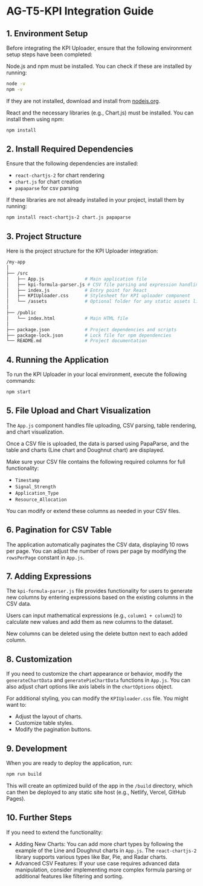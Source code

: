 # AG-T5-KPI Integration Guide

## 1. Environment Setup
Before integrating the KPI Uploader, ensure that the following environment setup steps have been completed:

Node.js and npm must be installed. You can check if these are installed by running:

```bash
node -v
npm -v
```
If they are not installed, download and install from [nodejs.org](https://nodejs.org/).

React and the necessary libraries (e.g., Chart.js) must be installed. You can install them using npm:

```bash
npm install
```

## 2. Install Required Dependencies
Ensure that the following dependencies are installed:

- `react-chartjs-2` for chart rendering
- `chart.js` for chart creation
- `papaparse` for csv parsing

If these libraries are not already installed in your project, install them by running:

```bash
npm install react-chartjs-2 chart.js papaparse
```

## 3. Project Structure
Here is the project structure for the KPI Uploader integration:

```bash
/my-app
│
├── /src
│   ├── App.js               # Main application file
│   ├── kpi-formula-parser.js # CSV file parsing and expression handling
│   ├── index.js             # Entry point for React
│   ├── KPIUploader.css      # Stylesheet for KPI uploader component
│   └── /assets              # Optional folder for any static assets like logos
│
├── /public
│   └── index.html           # Main HTML file
│
├── package.json             # Project dependencies and scripts
├── package-lock.json        # Lock file for npm dependencies
└── README.md                # Project documentation
```

## 4. Running the Application
To run the KPI Uploader in your local environment, execute the following commands:

```bash
npm start
```

## 5. File Upload and Chart Visualization
The `App.js` component handles file uploading, CSV parsing, table rendering, and chart visualization.

Once a CSV file is uploaded, the data is parsed using PapaParse, and the table and charts (Line chart and Doughnut chart) are displayed.

Make sure your CSV file contains the following required columns for full functionality:
- `Timestamp`
- `Signal_Strength`
- `Application_Type`
- `Resource_Allocation`
  
You can modify or extend these columns as needed in your CSV files.

## 6. Pagination for CSV Table
The application automatically paginates the CSV data, displaying 10 rows per page. You can adjust the number of rows per page by modifying the `rowsPerPage` constant in `App.js`.

## 7. Adding Expressions
The `kpi-formula-parser.js` file provides functionality for users to generate new columns by entering expressions based on the existing columns in the CSV data.

Users can input mathematical expressions (e.g., `column1 + column2`) to calculate new values and add them as new columns to the dataset.

New columns can be deleted using the delete button next to each added column.

## 8. Customization
If you need to customize the chart appearance or behavior, modify the `generateChartData` and `generatePieChartData` functions in `App.js`. You can also adjust chart options like axis labels in the `chartOptions` object.

For additional styling, you can modify the `KPIUploader.css` file. You might want to:
- Adjust the layout of charts.
- Customize table styles.
- Modify the pagination buttons.

## 9. Development
When you are ready to deploy the application, run:

```bash
npm run build
```

This will create an optimized build of the app in the `/build` directory, which can then be deployed to any static site host (e.g., Netlify, Vercel, GitHub Pages).


## 10. Further Steps
If you need to extend the functionality:
- Adding New Charts: You can add more chart types by following the example of the Line and Doughnut charts in `App.js`. The `react-chartjs-2` library supports various types like Bar, Pie, and Radar charts.
- Advanced CSV Features: If your use case requires advanced data manipulation, consider implementing more complex formula parsing or additional features like filtering and sorting.
